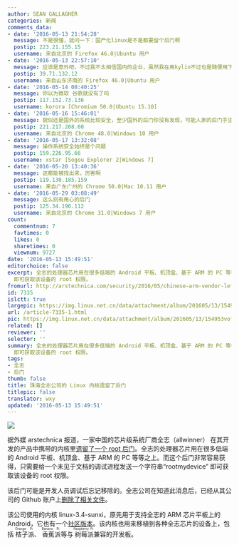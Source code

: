 ```yaml
---
author: SEAN GALLAGHER
categories: 新闻
comments_data:
- date: '2016-05-13 21:54:28'
  message: 不是很懂，就问一下：国产化linux是不是都要留个后门啊
  postip: 223.21.155.15
  username: 来自北京的 Firefox 46.0|Ubuntu 用户
- date: '2016-05-13 22:57:10'
  message: 应该是意外吧，不过我不太相信国内的企业，虽然我在用kylin不过也是随便用下
  postip: 39.71.132.12
  username: 来自山东济南的 Firefox 46.0|Ubuntu 用户
- date: '2016-05-14 08:40:25'
  message: 你以为微软 谷歌就没有了吗
  postip: 117.152.73.136
  username: korora [Chromium 50.0|Ubuntu 15.10]
- date: '2016-05-16 15:46:01'
  message: 貌似还是国外的系统比较安全，至少国外的后门你没有发现，可能人家的后门手法更高级 谁知道那
  postip: 221.217.208.60
  username: 来自北京的 Chrome 48.0|Windows 10 用户
- date: '2016-05-17 13:32:08'
  message: 操作系统安全始终是个问题
  postip: 159.226.95.66
  username: xstar [Sogou Explorer 2|Windows 7]
- date: '2016-05-20 13:40:36'
  message: 这都能被找出来，厉害啊
  postip: 119.130.185.159
  username: 来自广东广州的 Chrome 50.0|Mac 10.11 用户
- date: '2016-05-29 03:08:49'
  message: 这么别有用心的后门
  postip: 125.34.196.112
  username: 来自北京的 Chrome 31.0|Windows 7 用户
count:
  commentnum: 7
  favtimes: 0
  likes: 0
  sharetimes: 0
  viewnum: 9727
date: '2016-05-13 15:49:51'
editorchoice: false
excerpt: 全志的处理器芯片用在很多低端的 Android 平板、机顶盒、基于 ARM 的 PC 等等之上。而这个后门非常容易获得，只需要给一个未见于文档的调试进程发送一个字符串“rootmydevice”
  即可获取该设备的 root 权限。
fromurl: http://arstechnica.com/security/2016/05/chinese-arm-vendor-left-developer-backdoor-in-kernel-for-android-pi-devices/
id: 7335
islctt: true
largepic: https://img.linux.net.cn/data/attachment/album/201605/13/154953vofr7oz7xrp8x007.jpg
url: /article-7335-1.html
pic: https://img.linux.net.cn/data/attachment/album/201605/13/154953vofr7oz7xrp8x007.jpg.thumb.jpg
related: []
reviewer: ''
selector: ''
summary: 全志的处理器芯片用在很多低端的 Android 平板、机顶盒、基于 ARM 的 PC 等等之上。而这个后门非常容易获得，只需要给一个未见于文档的调试进程发送一个字符串“rootmydevice”
  即可获取该设备的 root 权限。
tags:
- 全志
- 后门
thumb: false
title: 珠海全志公司的 Linux 内核遗留了后门
titlepic: false
translator: wxy
updated: '2016-05-13 15:49:51'
---
```


![](/data/attachment/album/201605/13/154953vofr7oz7xrp8x007.jpg)


据外媒 arstechnica 报道，一家中国的芯片级系统厂商全志（allwinner） 在其开发的产品中携带的内核里[遗留了一个 root 后门](http://forum.armbian.com/index.php/topic/1108-security-alert-for-allwinner-sun8i-h3a83th8/http://forum.armbian.com/index.php/topic/1108-security-alert-for-allwinner-sun8i-h3a83th8/)。全志的处理器芯片用在很多低端的 Android 平板、机顶盒、基于 ARM 的 PC 等等之上。而这个后门非常容易获得，只需要给一个未见于文档的调试进程发送一个字符串“rootmydevice” 即可获取该设备的 root 权限。


该后门可能是开发人员调试后忘记移除的。全志公司在知道此消息后，已经从其公司的 Github 账户上[删除了相关文件](https://github.com/allwinner-zh/linux-3.4-sunxi/blob/master/arch/arm/mach-sunxi/sunxi-debug.c#L41)。


该公司使用的内核 linux-3.4-sunxi，原先用于支持全志的 ARM 芯片平板上的 Android，它也有一个[社区版本](https://linux-sunxi.org/Linux_Kernel)。该内核也用来移植到各种全志芯片的设备上，包括<ruby> 桔子派 <rp>  （ </rp> <rt>  Orange Pi </rt> <rp>  ） </rp></ruby>、<ruby> 香蕉派 <rp>  （ </rp> <rt>  Banana Pi </rt> <rp>  ） </rp></ruby>等与<ruby> 树莓派 <rp>  （ </rp> <rt>  Raspberry Pi </rt> <rp>  ） </rp></ruby>兼容的开发板。